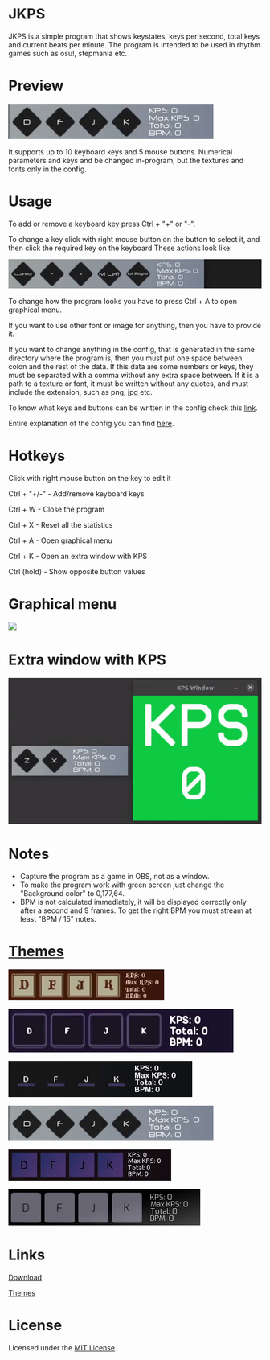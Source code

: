 # JKPS
JKPS is a simple program that shows keystates, keys per second, total keys and current beats per minute. The program is intended to be used in rhythm games such as osu!, stepmania etc.

# Preview
![](Media/Preview-White-orange.gif)

It supports up to 10 keyboard keys and 5 mouse buttons. Numerical parameters and keys and be changed in-program, but the textures and fonts only in the config.

# Usage
To add or remove a keyboard key press Ctrl + "+" or "-". 

To change a key click with right mouse button on the button to select it, and then click the required key on the keyboard
These actions look like:

![](Media/modification-demo.gif)

To change how the program looks you have to press Ctrl + A to open graphical menu.

If you want to use other font or image for anything, then you have to provide it. 

If you want to change anything in the config, that is generated in the same directory where the program is, then you must put one space between colon and the rest of the data. If this data are some numbers or keys, they must be separated with a comma without any extra space between. If it is a path to a texture or font, it must be written without any quotes, and must include the extension, such as png, jpg etc.

To know what keys and buttons can be written in the config check this [link](https://gist.github.com/JekiTheMonkey/c40b346907ca0e3e8127f4fb0b5af1d5).

Entire explanation of the config you can find [here](https://gist.github.com/JekiTheMonkey/06c7b7dc0401729c2574a04442b19225).

# Hotkeys

Click with right mouse button on the key to edit it

Ctrl + "+/-" - Add/remove keyboard keys

Ctrl + W - Close the program

Ctrl + X - Reset all the statistics

Ctrl + A - Open graphical menu

Ctrl + K - Open an extra window with KPS

Ctrl (hold) - Show opposite button values

# Graphical menu

![](Media/menu-demo.gif)

# Extra window with KPS

![](Media/Preview-kps-window.gif)

# Notes
- Capture the program as a game in OBS, not as a window.
- To make the program work with green screen just change the "Background color" to 0,177,64.
- BPM is not calculated immediately, it will be displayed correctly only after a second and 9 frames. To get the right BPM you must stream at least "BPM / 15" notes.

# [Themes](https://gist.github.com/JekiTheMonkey/727f57dcdecb76480b982f0fe479c5c1)

![](Media/Preview-Medieval.gif)

![](Media/Preview-Modern-purple.gif)

![](Media/Preview-Dark-minimalistic.gif)

![](Media/Preview-White-orange.gif)

![](Media/Preview-Dark-violet.gif)

![](Media/Preview-Dark-classic.gif)

# Links

[Download](https://github.com/JekiTheMonkey/JKPS/releases/)

[Themes](https://gist.github.com/JekiTheMonkey/727f57dcdecb76480b982f0fe479c5c1)

# License
Licensed under the [MIT License](LICENSE).
